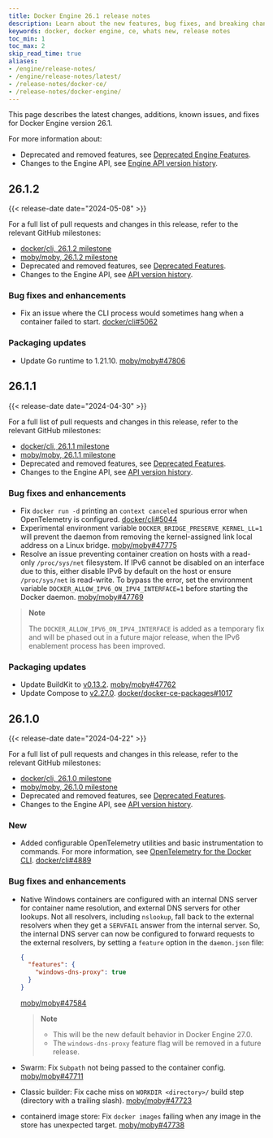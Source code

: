 ```yaml
---
title: Docker Engine 26.1 release notes
description: Learn about the new features, bug fixes, and breaking changes for Docker Engine
keywords: docker, docker engine, ce, whats new, release notes
toc_min: 1
toc_max: 2
skip_read_time: true
aliases:
- /engine/release-notes/
- /engine/release-notes/latest/
- /release-notes/docker-ce/
- /release-notes/docker-engine/
---
```


This page describes the latest changes, additions, known issues, and fixes for Docker Engine version 26.1.

For more information about:

- Deprecated and removed features, see [Deprecated Engine Features](../deprecated.md).
- Changes to the Engine API, see [Engine API version history](../api/version-history.md).

## 26.1.2

{{< release-date date="2024-05-08" >}}

For a full list of pull requests and changes in this release, refer to the relevant GitHub milestones:

- [docker/cli, 26.1.2 milestone](https://github.com/docker/cli/issues?q=is%3Aclosed+milestone%3A26.1.2)
- [moby/moby, 26.1.2 milestone](https://github.com/moby/moby/issues?q=is%3Aclosed+milestone%3A26.1.2)
- Deprecated and removed features, see [Deprecated Features](https://github.com/docker/cli/blob/v26.1.2/docs/deprecated.md).
- Changes to the Engine API, see [API version history](https://github.com/moby/moby/blob/v26.1.2/docs/api/version-history.md).

### Bug fixes and enhancements

- Fix an issue where the CLI process would sometimes hang when a container failed to start. [docker/cli#5062](https://github.com/docker/cli/pull/5062)

### Packaging updates

- Update Go runtime to 1.21.10. [moby/moby#47806](https://github.com/moby/moby/pull/47806)

## 26.1.1

{{< release-date date="2024-04-30" >}}

For a full list of pull requests and changes in this release, refer to the relevant GitHub milestones:

- [docker/cli, 26.1.1 milestone](https://github.com/docker/cli/issues?q=is%3Aclosed+milestone%3A26.1.1)
- [moby/moby, 26.1.1 milestone](https://github.com/moby/moby/issues?q=is%3Aclosed+milestone%3A26.1.1)
- Deprecated and removed features, see [Deprecated Features](https://github.com/docker/cli/blob/v26.1.1/docs/deprecated.md).
- Changes to the Engine API, see [API version history](https://github.com/moby/moby/blob/v26.1.1/docs/api/version-history.md).

### Bug fixes and enhancements

- Fix `docker run -d` printing an `context canceled` spurious error when OpenTelemetry is configured. [docker/cli#5044](https://github.com/docker/cli/pull/5044)
- Experimental environment variable `DOCKER_BRIDGE_PRESERVE_KERNEL_LL=1` will prevent the daemon from removing the kernel-assigned link local address on a Linux bridge. [moby/moby#47775](https://github.com/moby/moby/pull/47775)
- Resolve an issue preventing container creation on hosts with a read-only `/proc/sys/net` filesystem. If IPv6 cannot be disabled on an interface due to this, either disable IPv6 by default on the host or ensure `/proc/sys/net` is read-write. To bypass the error, set the environment variable `DOCKER_ALLOW_IPV6_ON_IPV4_INTERFACE=1` before starting the Docker daemon. [moby/moby#47769](https://github.com/moby/moby/pull/47769)

> **Note**
>
> The `DOCKER_ALLOW_IPV6_ON_IPV4_INTERFACE` is added as a temporary fix and will be phased out in a future major release, when the IPv6 enablement process has been improved.

### Packaging updates

- Update BuildKit to [v0.13.2](https://github.com/moby/buildkit/releases/tag/v0.13.2). [moby/moby#47762](https://github.com/moby/moby/pull/47762)
- Update Compose to [v2.27.0](https://github.com/docker/compose/releases/tag/v2.27.0). [docker/docker-ce-packages#1017](https://github.com/docker/docker-ce-packaging/pull/1017)


## 26.1.0

{{< release-date date="2024-04-22" >}}

For a full list of pull requests and changes in this release, refer to the relevant GitHub milestones:

- [docker/cli, 26.1.0 milestone](https://github.com/docker/cli/issues?q=is%3Aclosed+milestone%3A26.1.0)
- [moby/moby, 26.1.0 milestone](https://github.com/moby/moby/issues?q=is%3Aclosed+milestone%3A26.1.0)
- Deprecated and removed features, see [Deprecated Features](https://github.com/docker/cli/blob/v26.1.0/docs/deprecated.md).
- Changes to the Engine API, see [API version history](https://github.com/moby/moby/blob/v26.1.0/docs/api/version-history.md).

### New

- Added configurable OpenTelemetry utilities and basic instrumentation to commands.
  For more information, see [OpenTelemetry for the Docker CLI](https://docs.docker.com/config/otel). [docker/cli#4889](https://github.com/docker/cli/pull/4889)

### Bug fixes and enhancements

- Native Windows containers are configured with an internal DNS server for container name resolution, and external DNS servers for other lookups.
  Not all resolvers, including `nslookup`, fall back to the external resolvers when they get a `SERVFAIL` answer from the internal server.
  So, the internal DNS server can now be configured to forward requests to the external resolvers, by setting a `feature` option in the `daemon.json` file:

  ```json
  {
    "features": {
      "windows-dns-proxy": true
    }
  }
  ```

  [moby/moby#47584](https://github.com/moby/moby/pull/47584)

  > **Note**
  >
  > - This will be the new default behavior in Docker Engine 27.0.
  > - The `windows-dns-proxy` feature flag will be removed in a future release.

- Swarm: Fix `Subpath` not being passed to the container config. [moby/moby#47711](https://github.com/moby/moby/pull/47711)
- Classic builder: Fix cache miss on `WORKDIR <directory>/` build step (directory with a trailing slash). [moby/moby#47723](https://github.com/moby/moby/pull/47723)
- containerd image store: Fix `docker images` failing when any image in the store has unexpected target. [moby/moby#47738](https://github.com/moby/moby/pull/47738)
